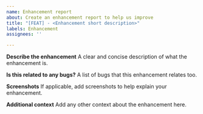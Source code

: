 ```yaml
---
name: Enhancement report
about: Create an enhancement report to help us improve
title: "[FEAT] - <Enhancement short description>"
labels: Enhancement
assignees: ''

---
```


**Describe the enhancement**
A clear and concise description of what the enhancement is.

**Is this related to any bugs?**
A list of bugs that this enhancement relates too.

**Screenshots**
If applicable, add screenshots to help explain your enhancement.

**Additional context**
Add any other context about the enhancement here.
